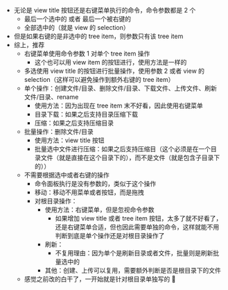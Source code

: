 -   无论是 view title 按钮还是右键菜单执行的命令，命令参数都是 2 个
    -   最后一个选中的 或者 最后一个被右键的
    -   全部选中的（就是 view 的 selection）
-   但是如果右键的是非选中的 tree item，则参数只有该 tree item
-   综上，推荐
    -   右键菜单使用命令参数 1 对单个 tree item 操作
        -   这个也可以用 view item 的按钮进行，使用方法是一样的
    -   多选使用 view title 的按钮进行批量操作，使用参数 2 或者 view 的 selection（这样可以避免操作到额外右键的 tree item）
    -   单个操作：创建文件/目录、删除文件/目录、下载文件、上传文件、刷新文件/目录、rename
        -   使用方法：因为出现在 tree item 末不好看，因此使用右键菜单
        -   目录下载：如果之后支持目录压缩下载
        -   压缩：如果之后支持压缩目录
    -   批量操作：删除文件/目录
        -   使用方法：view title 按钮
        -   批量选中文件进行压缩：如果之后支持压缩目（这个必须是在一个目录文件（就是直接在这个目录下的），而不是文件（就是包含子目录下的））
    -   不需要根据选中或者右键的操作
        -   命令面板执行是没有参数的，类似于这个操作
        -   移动：移动不用菜单或者按钮，而是拖拽
        -   对根目录操作：
            -   使用方法：右键菜单，但是忽视命令参数
                -   如果增加 view title 或者 tree item 按钮，太多了就不好看了，还是右键菜单合适，但也因此需要单独的命令，这样就能不用判断到底是单个操作还是对根目录操作了
            -   刷新：
                -   不复用理由：因为单个是刷新目录或者文件，批量则是刷新批量选中的
            -   其他：创建、上传可以复用，需要额外判断是否是根目录下的文件
    -   感觉之前改的白干了，一开始就是针对根目录单独写的 🙂
